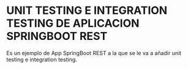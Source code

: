 # UNIT TESTING E INTEGRATION TESTING DE APLICACION SPRINGBOOT REST

Es un ejemplo de App SpringBoot REST a la que se le va a añadir unit testing e integration testing.
